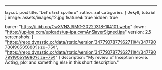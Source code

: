 ---
layout: post
title:  "Let's test spoilers"
author: sal
categories: [ Jekyll, tutorial ]
image: assets/images/12.jpg
featured: true
hidden: true

baner: "https://i.ibb.co/CwXVN2J/IMG-20220318-104101.webp"
down: "https://up-ipa.com/uploads/up-ipa.comAnSlayerSigned.ipa"
version: 2.5
screenshots: [ 
"https://repo.dynastic.co/data/static/version/347790787796271104/347790788190535680?size=750",
"https://repo.dynastic.co/data/static/version/347790787796271104/347790788190535680?size=750"
]
description: "My review of Inception movie. Acting, plot and something else in this short description."

